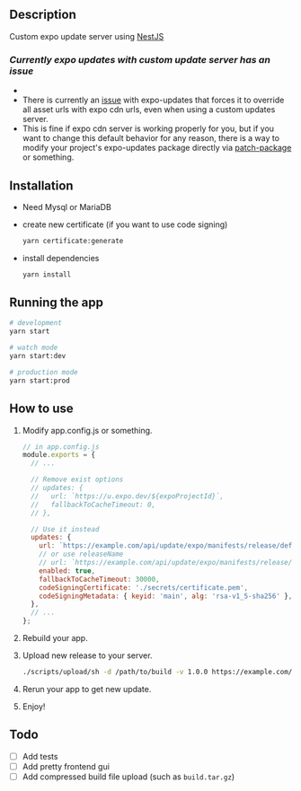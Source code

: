 ## Description

Custom expo update server using [NestJS](https://github.com/nestjs/nest)

### *Currently expo updates with custom update server has an issue*
- 
- There is currently an [issue](https://github.com/expo/expo/pull/21787) with expo-updates that forces it to override all asset urls with expo cdn urls, even when using a custom updates server.
- This is fine if expo cdn server is working properly for you, but if you want to change this default behavior for any reason, there is a way to modify your project's expo-updates package directly via [patch-package](https://www.npmjs.com/package/patch-package) or something.

## Installation

- Need Mysql or MariaDB

- create new certificate (if you want to use code signing)

  ```bash
  yarn certificate:generate
  ```

- install dependencies

  ```bash
  yarn install
  ```

## Running the app

```bash
# development
yarn start

# watch mode
yarn start:dev

# production mode
yarn start:prod
```

## How to use

1. Modify app.config.js or something.

   ```js
   // in app.config.js
   module.exports = {
     // ...

     // Remove exist options
     // updates: {
     //   url: `https://u.expo.dev/${expoProjectId}`,
     //   fallbackToCacheTimeout: 0,
     // },

     // Use it instead
     updates: {
       url: `https://example.com/api/update/expo/manifests/release/default/latest`,
       // or use releaseName
       // url: `https://example.com/api/update/expo/manifests/release/${releaseName}/latest`,
       enabled: true,
       fallbackToCacheTimeout: 30000,
       codeSigningCertificate: './secrets/certificate.pem',
       codeSigningMetadata: { keyid: 'main', alg: 'rsa-v1_5-sha256' },
     },
     // ...
   };
   ```

2. Rebuild your app.

3. Upload new release to your server.

   ```bash
   ./scripts/upload/sh -d /path/to/build -v 1.0.0 https://example.com/api/update/expo/upload
   ```

4. Rerun your app to get new update.
5. Enjoy!

## Todo

- [ ] Add tests
- [ ] Add pretty frontend gui
- [ ] Add compressed build file upload (such as `build.tar.gz`)
